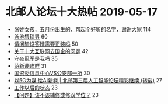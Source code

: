 # 北邮人论坛十大热帖 2019-05-17

- [张姓女孩，五月份出生的，帮起个好听的名字，谢谢大家](https://bbs.byr.cn/article/Poetry/33561) 114
- [泳池猥琐男](https://bbs.byr.cn/article/Swim/126739) 60
- [请问毕设答辩需要正装吗](https://bbs.byr.cn/article/AimGraduate/1166128) 50
- [关于十大互联网去国企的问题](https://bbs.byr.cn/article/WorkLife/1123244) 42
- [守夜冠军是我吗](https://bbs.byr.cn/article/Talking/6121212) 35
- [萌新蹦迪群](https://bbs.byr.cn/article/Friends/1906458) 31
- [国资委信息中心VS公安部一所](https://bbs.byr.cn/article/Job/2032669) 30
- [以5G为媒·绘AI新卷 | 北邮第三届人工智能论坛精彩继续 (转载)](https://bbs.byr.cn/article/Selfsupport/23007) 27
- [工作以后的状态](https://bbs.byr.cn/article/Feeling/3110824) 23
- [【问题】该不该辅修或修双学位？](https://bbs.byr.cn/article/Economics/12537) 23


